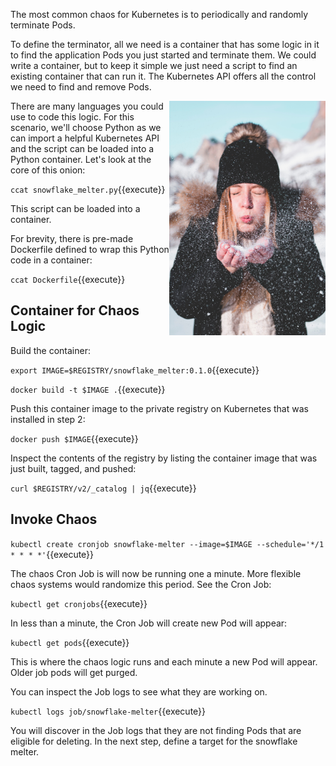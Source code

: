 The most common chaos for Kubernetes is to periodically and randomly terminate Pods.

To define the terminator, all we need is a container that has some logic in it to find the application Pods you just started and terminate them. We could write a container, but to keep it simple we just need a script to find an existing container that can run it. The Kubernetes API offers all the control we need to find and remove Pods.

<img align="right" src="./assets/damiano-baschiera-f1LoTHjRSxo-unsplash.jpg" width=250>
There are many languages you could use to code this logic. For this scenario, we'll choose Python as we can import a helpful Kubernetes API and the script can be loaded into a Python container. Let's look at the core of this onion:

`ccat snowflake_melter.py`{{execute}}

This script can be loaded into a container.

For brevity, there is pre-made Dockerfile defined to wrap this Python code in a container:

`ccat Dockerfile`{{execute}}

## Container for Chaos Logic

Build the container:

`export IMAGE=$REGISTRY/snowflake_melter:0.1.0`{{execute}}

`docker build -t $IMAGE .`{{execute}}

Push this container image to the private registry on Kubernetes that was installed in step 2:

`docker push $IMAGE`{{execute}}

Inspect the contents of the registry by listing the container image that was just built, tagged, and pushed:

`curl $REGISTRY/v2/_catalog | jq`{{execute}}

## Invoke Chaos

`kubectl create cronjob snowflake-melter --image=$IMAGE --schedule='*/1 * * * *'`{{execute}}

The chaos Cron Job is will now be running one a minute. More flexible chaos systems would randomize this period. See the Cron Job:

`kubectl get cronjobs`{{execute}}

In less than a minute, the Cron Job will create new Pod will appear:

`kubectl get pods`{{execute}}

This is where the chaos logic runs and each minute a new Pod will appear. Older job pods will get purged.

You can inspect the Job logs to see what they are working on.

`kubectl logs job/snowflake-melter`{{execute}}

You will discover in the Job logs that they are not finding Pods that are eligible for deleting. In the next step, define a target for the snowflake melter.
